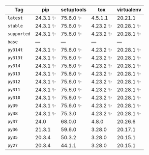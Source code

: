| Tag | pip | setuptools | tox | virtualenv |
|---|---|---|---|---|
| `latest` | 24.3.1 ✨ | 75.6.0 ✨ | 4.5.1.1 | 20.21.1 |
| `stable` | 24.3.1 ✨ | 75.6.0 ✨ | 4.23.2 ✨ | 20.28.1 ✨ |
| `supported` | 24.3.1 ✨ | 75.6.0 ✨ | 4.23.2 ✨ | 20.28.1 ✨ |
| `base` | — | — | — | — |
| `py314t` | 24.3.1 ✨ | 75.6.0 ✨ | 4.23.2 ✨ | 20.28.1 ✨ |
| `py313t` | 24.3.1 ✨ | 75.6.0 ✨ | 4.23.2 ✨ | 20.28.1 ✨ |
| `py314` | 24.3.1 ✨ | 75.6.0 ✨ | 4.23.2 ✨ | 20.28.1 ✨ |
| `py313` | 24.3.1 ✨ | 75.6.0 ✨ | 4.23.2 ✨ | 20.28.1 ✨ |
| `py312` | 24.3.1 ✨ | 75.6.0 ✨ | 4.23.2 ✨ | 20.28.1 ✨ |
| `py311` | 24.3.1 ✨ | 75.6.0 ✨ | 4.23.2 ✨ | 20.28.1 ✨ |
| `py310` | 24.3.1 ✨ | 75.6.0 ✨ | 4.23.2 ✨ | 20.28.1 ✨ |
| `py39` | 24.3.1 ✨ | 75.6.0 ✨ | 4.23.2 ✨ | 20.28.1 ✨ |
| `py38` | 24.3.1 ✨ | 75.3.0 | 4.23.2 ✨ | 20.28.1 ✨ |
| `py37` | 24.0 | 68.0.0 | 4.8.0 | 20.26.6 |
| `py36` | 21.3.1 | 59.6.0 | 3.28.0 | 20.17.1 |
| `py35` | 20.3.4 | 50.3.2 | 3.28.0 | 20.15.1 |
| `py27` | 20.3.4 | 44.1.1 | 3.28.0 | 20.15.1 |
